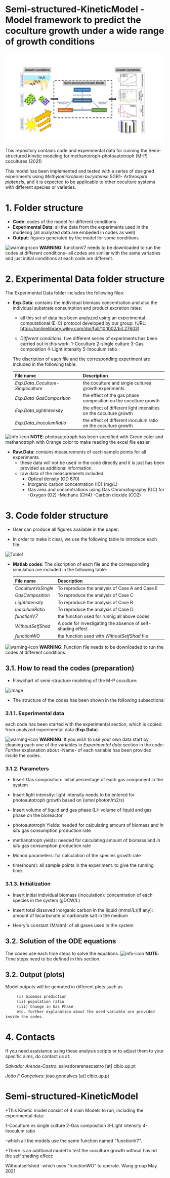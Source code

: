# Semi-structured-KineticModel - Model framework to predict the coculture growth under a wide range of growth conditions 

![alt text](https://github.com/AU-Wang-He-Group/Semi-structured-KineticModel/blob/main/Output/Graphical%20abstract.jpg?raw=true)


This repository contains code and experimental data for running the Semi-structured kinetic modeling for methanotroph-photoautotroph (M-P) cocultures (2021) 

This model has been implemented and tested with a series of designed experiments using *Methylomicrobium buryatense* 5GB1- *Arthrospira platensis*,
and it is expected to be applicable to other coculture systems with different species or varieties.


# 1. Folder structure

- __Code__: codes of the model for different conditions
- __Experimental Data__: all the data from the experiments used in the modeling (all analyzed data are embeded in codes as well)
- __Output__: figures generated by the model for some conditions 

![warning-icon](https://img.icons8.com/emoji/48/000000/warning-emoji.png)
__WARNING__: functionV7 needs to be downloaded to run the codes at different conditions- all codes are similar with the same variables and just initial conditions at each code are different.


# 2. Experimental Data folder structure

The Experimental Data folder includes the following files:

- __Exp.Data__: contains the individual biomass concentration and also the individual substrate consumption and product excretion rates.
   - all this set of data has been analyzed using an experimental-computational (E-C) protocol developed by our group: (URL: https://onlinelibrary.wiley.com/doi/full/10.1002/bit.27603).

   - _Different conditions_: five different series of experiments has been carried out in this work.
   1-Coculture 2-single culture 3-Gas composition 4-Light intensity 5-Inoculum ratio
     
   The discription of each file and the corresponding experiment are included in the following table:

   |File name                                 |Description                           |
   |------------------------------------------|--------------------------------------|
   |_Exp.Data_Coculture-Singleculture_        |the coculture and single cultures growth experiments  |
   |_Exp.Data_GasComposition_                 |the effect of the gas phase composition on the coculture growth     |
   |_Exp.Data_lightIntensity_                 |the effect of different light intensities on the coculture growth   |
   |_Exp.Data_InoculumRatio_                  |the effect of different inoculum ratio on the coculture growth     |
 

![info-icon](https://img.icons8.com/flat_round/48/000000/info.png)
__NOTE__: photoautotroph has been specified with Green color and methanotroph with Orange color 
   to make reading the excel file easier.


- __Raw.Data__: contains measurements of each sample points for all experiments.
   - these data will not be used in the code directly and it is just has been provided as additional information.
   - raw data of the measurements included:
      - Optical density (OD 670)
      - Inorganic carbon concentration (IC) (mg/L)
      - Gas area and concentrations using Gas Chromatography (GC) for -Oxygen (O2) -Methane (CH4) -Carbon dioxide (CO2)


# 3. Code folder structure

- User can produce all figures available in the paper: 

- In order to make it clear, we use the following table to introduce each file:

![Table1](https://user-images.githubusercontent.com/67964457/122443411-2f786d00-cf65-11eb-9ea3-8d64c39a4b36.jpg)

- __Matlab codes__: The discription of each file and the corresponding simulation are included in the following table:

   |File name                                 |Description                           |
   |------------------------------------------|--------------------------------------|
   |_CocultureVsSingle_        | To reproduce the analysis of Case A and Case E |
   |_GasComposition_                 |To reproduce the analysis of Case C     |
   |_LightIntensity_                 |To reproduce the analysis of Case B   |
   |_InoculumRatio_                  |To reproduce the analysis of Case D     |
   |_functionV7_                  |the function used for runnig all above codes     |
   |_WithoutSelfShad_                  |A code for investigating the absence of self-shading effect     |
   |_functionWO_                  |the function used with _WithoutSelfShad_ file     |
   
![warning-icon](https://img.icons8.com/emoji/48/000000/warning-emoji.png)
__WARNING__: Function file needs to be downloaded to run the codes at different conditions.


## 3.1. How to read the codes (preparation)
- Flowchart of semi-structure modeling of the M-P coculture: 

 ![image](https://user-images.githubusercontent.com/67964457/122436706-a827fb00-cf5e-11eb-9c9e-f56282463082.png)


- The structure of the codes has been shown in the following subsections:

### 3.1.1. Experimental data

each code has been started with the experimental section, which is copied from analyzed experimental data (__Exp.Data__).

![warning-icon](https://img.icons8.com/emoji/48/000000/warning-emoji.png)
__WARNING__: If you wish to use your own data start by cleaning each one of the variables in _Experimental data_ section in the code: 
Further explanation about -Name- of each variable has been provided inside the codes.


### 3.1.2. Parameters

- Insert Gas composition:
 initial percentage of each gas component in the system


- Insert light intensity:
light intensity needs to be entered for photoautotroph growth based on (umol photon/m2/s)

- Insert volume of liquid and gas phase (L):
volume of liquid and gas phase on the bioreactor

- photoautotroph Yields:
needed for calculating amount of biomass and _in situ_ gas consumption production rate

- methanotroph yields:
needed for calculating amount of biomass and _in situ_ gas consumption production rate

- Monod parameters:
for calculation of the species growth rate 

- time(hours):
all sample points in the experiment. to give the running time.

### 3.1.3. Initialization 

- Insert initial individual biomass (inoculation):
concentration of each species in the system (gDCW/L)

- Insert total dissoved inorganic carbon in the liquid (mmol/L)(if any): 
amount of bicarbonate or carbonate salt in the medium

- Henry's constant (M/atm):
of all gases used in the system


## 3.2. Solution of the ODE equations

The codes use each time steps to solve the equations.
![info-icon](https://img.icons8.com/flat_round/48/000000/info.png)
__NOTE__: Time steps need to be defined in this section.

## 3.2. Output (plots)

Model outputs will be genrated in different plots such as 

         (i) biomass prediction
         (ii) population ratio
         (iii) Change in Gas Phase
         etc. further explanation about the used variable are provided inside the codes.


# 4. Contacts

If you need assistance using these analysis scripts or to adjust them to your specific aims, 
do contact us at:

_Salvador Arenas-Castro_: salvadorarenascastro [at] cibio.up.pt

_João F Gonçalves_: joao.goncalves [at] cibio.up.pt
# Semi-structured-KineticModel
*This Kinetic model consist of 4 main Models to run, including the experimental data:

1-Coculture vs single culture 2-Gas composition 3-Light intensity 4-Inoculum ratio

-which all the models use the same function named "functionV7".

*There is an addtional model to test the coculture growth without havind the self shading effect:

Withoutselfshed -which uses "functionWO" to operate.
Wang group May 2021
